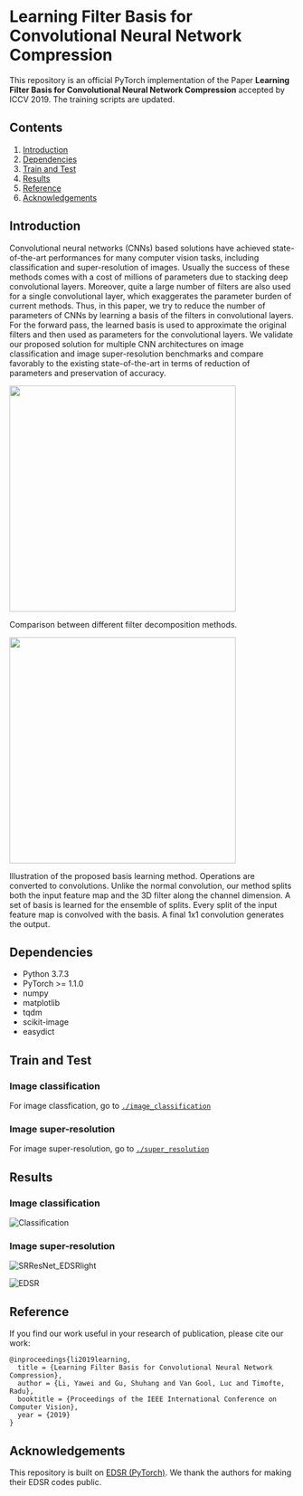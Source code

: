 # Learning Filter Basis for Convolutional Neural Network Compression
This repository is an official PyTorch implementation of the Paper **Learning Filter Basis for Convolutional Neural Network Compression** accepted by ICCV 2019. The training scripts are updated.

## Contents
1. [Introduction](#introduction)
2. [Dependencies](#dependencies)
3. [Train and Test](#train-and-test)
4. [Results](#results)
5. [Reference](#reference)
6. [Acknowledgements](#acknowledgements)

## Introduction
Convolutional neural networks (CNNs) based solutions have achieved state-of-the-art performances for many computer vision tasks, including classification and super-resolution of images. Usually the success of these methods comes with a cost of millions of parameters due to stacking deep convolutional layers. Moreover, quite a large number of filters are also used for a single convolutional layer, which exaggerates the parameter burden of current methods. Thus, in this paper, we try to reduce the number of parameters of CNNs by learning a basis of the filters in convolutional layers. For the forward pass, the learned basis is used to approximate the original filters and then used as parameters for the convolutional layers. We validate our proposed solution for multiple CNN architectures on image classification and image super-resolution benchmarks and compare favorably to the existing state-of-the-art in terms of reduction of parameters and preservation of accuracy.

<img src="/figs/filter_reduction.png" width="400">

Comparison between different filter decomposition methods.

<img src="/figs/convert_to_convolution.png" width="400">

Illustration of the proposed basis learning method. Operations are converted to convolutions. Unlike the normal convolution, our method splits both the input feature map and the 3D filter along the channel dimension. A set of basis is learned for the ensemble of splits. Every split of the input feature map is convolved with the basis. A final 1x1 convolution generates the output.

## Dependencies
* Python 3.7.3
* PyTorch >= 1.1.0
* numpy
* matplotlib
* tqdm
* scikit-image
* easydict

## Train and Test

### Image classification
For image classfication, go to [`./image_classification`](./image_classification)

### Image super-resolution

For image super-resolution, go to [`./super_resolution`](./super_resolution)

## Results

### Image classification

![Classification](/figs/Table5.png)

### Image super-resolution

![SRResNet_EDSRlight](/figs/Table2.png)

![EDSR](/figs/Table3.png)


## Reference
If you find our work useful in your research of publication, please cite our work:

```
@inproceedings{li2019learning,
  title = {Learning Filter Basis for Convolutional Neural Network Compression},
  author = {Li, Yawei and Gu, Shuhang and Van Gool, Luc and Timofte, Radu},
  booktitle = {Proceedings of the IEEE International Conference on Computer Vision},
  year = {2019}
}
```

## Acknowledgements
This repository is built on [EDSR (PyTorch)](https://github.com/thstkdgus35/EDSR-PyTorch). We thank the authors for making their EDSR codes public.




